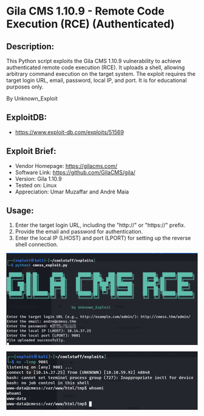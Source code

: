 # Gila CMS 1.10.9 - Remote Code Execution (RCE) (Authenticated)

## Description:
This Python script exploits the Gila CMS 1.10.9 vulnerability to achieve authenticated remote code execution (RCE). It uploads a shell, allowing arbitrary command execution on the target system. The exploit requires the target login URL, email, password, local IP, and port. It is for educational purposes only.

By Unknown_Exploit

## ExploitDB:
  - https://www.exploit-db.com/exploits/51569
  
## Exploit Brief:
- Vendor Homepage: https://gilacms.com/
- Software Link: https://github.com/GilaCMS/gila/
- Version: Gila 1.10.9
- Tested on: Linux
- Appreciation: Umar Muzaffar and André Maia

## Usage:
1. Enter the target login URL, including the "http://" or "https://" prefix.
2. Provide the email and password for authentication.
3. Enter the local IP (LHOST) and port (LPORT) for setting up the reverse shell connection.


![Exploit Execution](https://github.com/omershaik0/Handmade_Exploits/blob/main/Gila-CMS-1.10.9-RCE-Authenticated/execution.png)




![Reverse Shell](https://github.com/omershaik0/Handmade_Exploits/blob/main/Gila-CMS-1.10.9-RCE-Authenticated/rev_shell.png)
